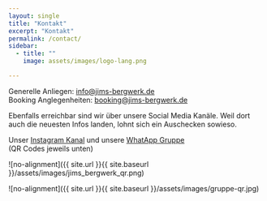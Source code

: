 ```yaml
---
layout: single
title: "Kontakt"
excerpt: "Kontakt"
permalink: /contact/
sidebar:
  - title: ""
    image: assets/images/logo-lang.png

---
```


Generelle Anliegen: [info@jims-bergwerk.de](mailto:info@jims-bergwerk.de)  
Booking Anglegenheiten: [booking@jims-bergwerk.de](mailto:booking@jims-bergwerk.de)

Ebenfalls erreichbar sind wir über unsere Social Media Kanäle.
Weil dort auch die neuesten Infos landen, lohnt sich ein Auschecken sowieso.

Unser [Instagram Kanal](https://www.instagram.com/jims_bergwerk/) und unsere [WhatApp Gruppe](https://chat.whatsapp.com/HxpSlNioMKKI5EHz4FO4rr)  
(QR Codes jeweils unten)

![no-alignment]({{ site.url }}{{ site.baseurl }}/assets/images/jims_bergwerk_qr.png)

![no-alignment]({{ site.url }}{{ site.baseurl }}/assets/images/gruppe-qr.jpg)
